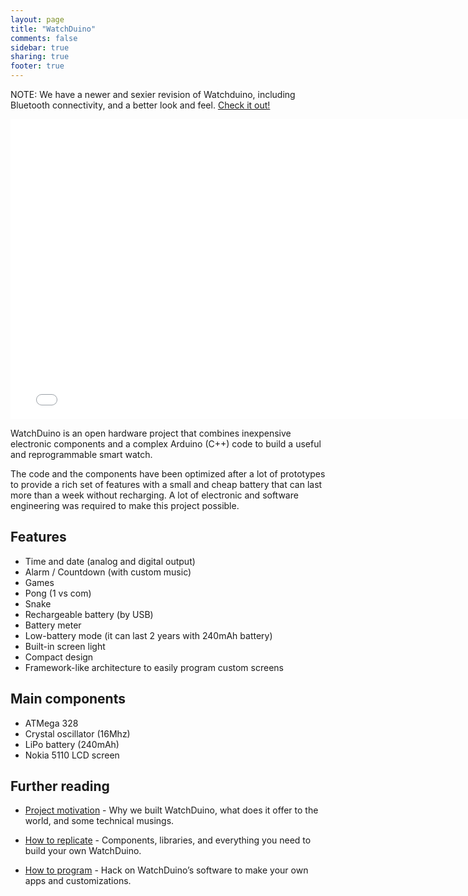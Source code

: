 ```yaml
---
layout: page
title: "WatchDuino"
comments: false
sidebar: true
sharing: true
footer: true
---
```


NOTE: We have a newer and sexier revision of Watchduino, including Bluetooth
connectivity, and a better look and feel. [Check it out!](https://www.coconauts.net/projects/watchduino2/)

<iframe width="770" height="480" src="//www.youtube.com/embed/CtgR1YiwnEY" frameborder="0" allowfullscreen></iframe>

WatchDuino is an open hardware project that combines inexpensive electronic components and a complex Arduino (C++) code to build a useful and reprogrammable smart watch.

The code and the components have been optimized after a lot of prototypes to provide a rich set of features with a small and cheap battery that can last more than a week without recharging. A lot of electronic and software engineering was required to make this project possible.

## Features
* Time and date (analog and digital output)
* Alarm / Countdown (with custom music)
* Games
* Pong (1 vs com)
* Snake
* Rechargeable battery (by USB)
* Battery meter
* Low-battery mode (it can last 2 years with 240mAh battery)
* Built-in screen light
* Compact design
* Framework-like architecture to easily program custom screens

## Main components

* ATMega 328
* Crystal oscillator (16Mhz)
* LiPo battery (240mAh)
* Nokia 5110 LCD screen

## Further reading

* [Project motivation](http://bitbucket.org/rephus/watchduino/src/master/docs/motivation.md) - Why we built WatchDuino, what does it offer to the world, and some technical musings.

* [How to replicate](http://bitbucket.org/rephus/watchduino/src/master/docs/how_to_replicate.md) - Components, libraries, and everything you need to build your own WatchDuino.

* [How to program](http://bitbucket.org/rephus/watchduino/src/master/docs/how_to_program.md) - Hack on WatchDuino’s software to make your own apps and customizations.
